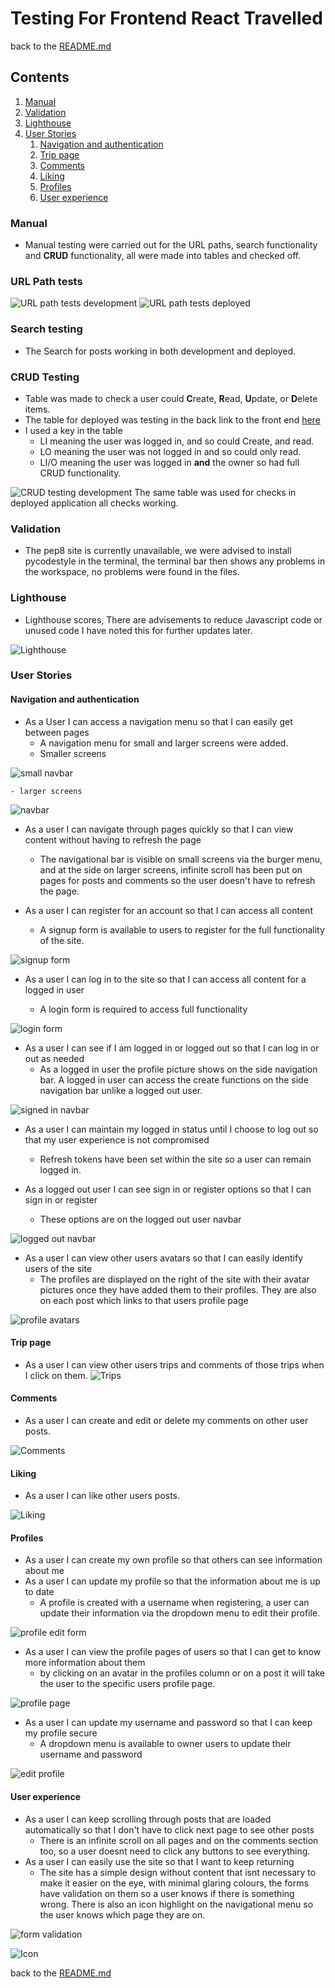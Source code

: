 # Testing For Frontend React Travelled

back to the [README.md](README.md)


## Contents
1. [Manual](#manual)
2. [Validation](#validation)
3. [Lighthouse](#lighthouse)
4. [User Stories](#user-stories)
    1. [Navigation and authentication](#navigation-and-authentication)
    2. [Trip page](#trip-page)
    3. [Comments](#comments)
    4. [Liking](#liking)
    5. [Profiles](#profiles)
    6. [User experience](#user-experience)

### Manual

- Manual testing were carried out for the URL paths, search functionality and **CRUD** functionality, all were made into tables and checked off.

### URL Path tests

![URL path tests development](./documents/testing/devcheck.png)
![URL path tests deployed](./documents/testing/devcheck.png)

### Search testing
- The Search for posts working in both development and deployed.


### CRUD Testing
- Table was made to check a user could **C**reate, **R**ead, **U**pdate, or **D**elete items.
- The table for deployed was testing in the back link to the front end [here](https://github.com/Niged01/travel-checker-api/blob/main/TESTING.md)
- I used a key in the table 
    - LI meaning the user was logged in, and so could Create, and read.
    - LO meaning the user was not logged in and so could only read.
    - LI/O meaning the user was logged in **and** the owner so had full CRUD functionality.

![CRUD testing development](./documents/testing/crud.png)
The same table was used for checks in deployed application all checks working.
### Validation

- The pep8 site is currently unavailable, we were advised to install pycodestyle in the terminal, the terminal bar then shows any problems in the workspace, no problems were found in the files.

### Lighthouse

- Lighthouse scores, There are advisements to reduce Javascript code or unused code I have noted this for further updates later.

![Lighthouse](./documents/testing/lighthouse.png)
### User Stories
#### Navigation and authentication

- As a User I can access a navigation menu so that I can easily get between pages
    - A navigation menu for small and larger screens were added.
    - Smaller screens

![small navbar](./documents/features/signedinnav.png)

    - larger screens

![navbar](./documents/features/burger.png)

- As a user I can navigate through pages quickly so that I can view content without having to refresh the page
    - The navigational bar is visible on small screens via the burger menu, and at the side on larger screens, infinite scroll has been put on pages for posts and comments so the user doesn't have to refresh the page.

- As a user I can register for an account so that I can access all content
    - A signup form is available to users to register for the full functionality of the site.

![signup form](./documents/features/signuppage.png)

- As a user I can log in to the site so that I can access all content for a logged in user

    - A login form is required to access full functionality

![login form](./documents/features/signinpage.png)

- As a user I can see if I am logged in or logged out so that I can log in or out as needed
    - As a logged in user the profile picture shows on the side navigation bar. A logged in user can access the create functions on the side navigation bar unlike a logged out user.

![signed in navbar](./documents/features/signedinnav.png)

- As a user I can maintain my logged in status until I choose to log out so that my user experience is not compromised
    - Refresh tokens have been set within the site so a user can remain logged in.

- As a logged out user I can see sign in or register options so that I can sign in or register
    - These options are on the logged out user navbar

![logged out navbar](./documents/features/loggedout.png)

- As a user I can view other users avatars so that I can easily identify users of the site
    - The profiles are displayed on the right of the site with their avatar pictures once they have added them to their profiles. They are also on each post which links to that users profile page

![profile avatars](./documents/features/profilepage.png)

#### Trip page
- As a user I can view other users trips and comments of those trips when I click on them.
![Trips](./documents/features/trips1.png)

#### Comments
- As a user I can create and edit or delete my comments on other user posts.

![Comments](./documents/features/comments.png)

#### Liking
- As a user I can like other users posts.

![Liking](./documents/features/likes.png)

#### Profiles

- As a user I can create my own profile so that others can see information about me
- As a user I can update my profile so that the information about me is up to date
    - A profile is created with a username when registering, a user can update their information via the dropdown menu to edit their profile.

![profile edit form](./documents/features/editprofile.png)

- As a user I can view the profile pages of users so that I can get to know more information about them
    - by clicking on an avatar in the profiles column or on a post it will take the user to the specific users profile page.

![profile page](./documents/features/profilepage.png)

- As a user I can update my username and password so that I can keep my profile secure
    - A dropdown menu is available to owner users to update their username and password

![edit profile](./documents/features/password.png)

#### User experience

- As a user I can keep scrolling through posts that are loaded automatically so that I don't have to click next page to see other posts
    - There is an infinite scroll on all pages and on the comments section too, so a user doesnt need to click any buttons to see everything.
- As a user I can easily use the site so that I want to keep returning
    - The site has a simple design without content that isnt necessary to make it easier on the eye, with minimal glaring colours, the forms have validation on them so a user knows if there is something wrong. There is also an icon highlight on the navigational menu so the user knows which page they are on.

![form validation](./documents/testing/validation.png)

![Icon](./documents/features/signedinnav.png)

back to the [README.md](README.md)

